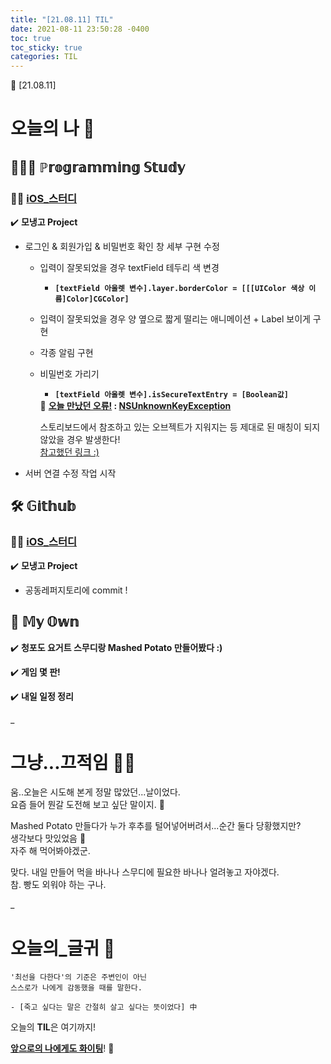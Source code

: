 ```yaml
---
title: "[21.08.11] TIL"
date: 2021-08-11 23:50:28 -0400
toc: true
toc_sticky: true
categories: TIL
---
```


📝 [21.08.11]

# 오늘의 나 💭

## 👩🏻‍💻 ℙ𝕣𝕠𝕘𝕣𝕒𝕞𝕞𝕚𝕟𝕘 𝕊𝕥𝕦𝕕𝕪    

### ☝🏻 <u>iOS_스터디</u>

✔️ **모냉고 Project**

- 로그인 & 회원가입 & 비밀번호 확인 창 세부 구현 수정     
	* 입력이 잘못되었을 경우 textField 테두리 색 변경 
		- **`[textField 아울렛 변수].layer.borderColor = [[[UIColor 색상 이름]Color]CGColor]`** 
	* 입력이 잘못되었을 경우 양 옆으로 짧게 떨리는 애니메이션 + Label 보이게 구현    

	* 각종 알림 구현    

	* 비밀번호 가리기
		- **`[textField 아울렛 변수].isSecureTextEntry = [Boolean값]`**    

		<div class="notice--primary" markdown="1">
		🌟 <strong><u>오늘 만났던 오류!</u> : <u>NSUnknownKeyException</u></strong>    

 		스토리보드에서 참조하고 있는 오브젝트가 지워지는 등 제대로 된 매칭이 되지 않았을 경우 발생한다!         
 		<a href="https://blog.naver.com/akj61300/220063207476">참고했던 링크 :)</a>
		</div>

- 서버 연결 수정 작업 시작 


## 🛠️ 𝔾𝕚𝕥𝕙𝕦𝕓  	

### ☝🏻 <u>iOS_스터디</u>

✔️ **모냉고 Project**     

- 공동레퍼지토리에 commit !



## 🌝 𝕄𝕪 𝕆𝕨𝕟   

✔️ **청포도 요거트 스무디랑 Mashed Potato 만들어봤다 :)** 

✔️ **게임 몇 판!**              

✔️ **내일 일정 정리**     

_
  
# 그냥...끄적임 ✍🏻

움..오늘은 시도해 본게 정말 많았던...날이었다.       
요즘 들어 뭔갈 도전해 보고 싶단 말이지. 🤔   

Mashed Potato 만들다가 누가 후추를 털어넣어버려서...순간 둘다 당황했지만?    
생각보다 맛있었음 👀     
자주 해 먹어봐야겠군.    

맞다. 내일 만들어 먹을 바나나 스무디에 필요한 바나나 얼려놓고 자야겠다.        
참. 빵도 외워야 하는 구나.        
         
_

# 오늘의_글귀 📄

	'최선을 다한다'의 기준은 주변인이 아닌
	스스로가 나에게 감동했을 때를 말한다.
	
	- [죽고 싶다는 말은 간절히 살고 싶다는 뜻이었다] 中


<div class="notice--primary" markdown="1">
오늘의 <strong>TIL</strong>은 여기까지!     
      
<strong><u>앞으로의 나에게도 화이팅</u></strong>! 🌸 
</div>
